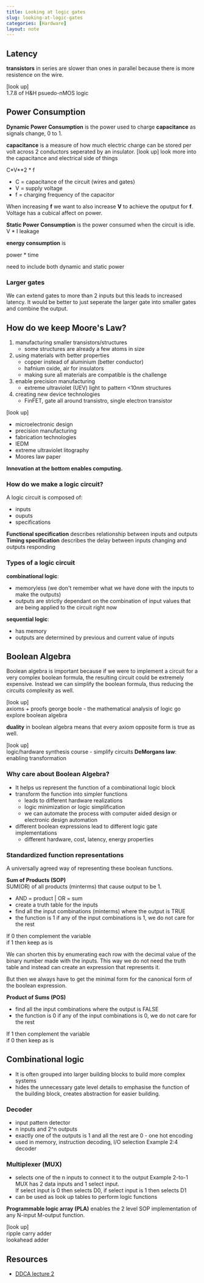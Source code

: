 ```yaml
---
title: Looking at logic gates
slug: looking-at-logic-gates
categories: [Hardware]
layout: note
---
```


## Latency
**transistors** in series are slower than ones in parallel because there is more 
resistence on the wire.

[look up]  
1.7.8 of H&H
psuedo-nMOS logic

## Power Consumption
**Dynamic Power Consumption** is the power used to charge **capacitance** as signals
change, 0 to 1.

**capacitance** is a measure of how much electric charge can be stored per volt across
2 conductors seperated by an insulator.
[look up]
look more into the capacitance and electrical side of things

C*V**2 * f

- C = capacitance of the circuit (wires and gates)
- V = supply voltage
- f = charging frequency of the capacitor

When increasing **f** we want to also increase **V** to achieve the oputput for **f**.
Voltage has a cubical affect on power.

**Static Power Consumption** is the power consumed when the circuit is idle.
V * I leakage

**energy consumption** is 

power * time  

need to include both dynamic and static power

### Larger gates
We can extend gates to more than 2 inputs but this leads to increased latency. It 
would be better to just seperate the larger gate into smaller gates and combine the 
output.

## How do we keep Moore's Law?
1. manufacturing smaller transistors/structures
    - some structures are already a few atoms in size
2. using materials with better properties
    - copper instead of aluminium (better conductor)
    - hafnium oxide, air for insulators
    - making sure all materials are compatible is the challenge
3. enable precision manufacturing
    - extreme ultraviolet (UEV) light to pattern <10nm structures
4. creating new device technologies
    - FinFET, gate all around transistro, single electron transistor

[look up]
- microelectronic design
- precision manufacturing
- fabrication technologies
- IEDM
- extreme ultraviolet litography
- Moores law paper

**Innovation at the bottom enables computing.**

### How do we make a logic circuit?
A logic circuit is composed of:
- inputs
- ouputs
- specifications

**Functional specification** describes relationship between inputs and outputs 
**Timing specification** describes the delay between inputs changing and outputs 
responding

### Types of a logic circuit
**combinational logic**:
- memoryless (we don't remember what we have done with the inputs to make the outputs)
- outputs are strictly dependant on the combination of input values that are being 
  applied to the circuit right now

**sequential logic**:
- has memory
- outputs are determined by previous and current value of inputs

## Boolean Algebra
Boolean algebra is important because if we were to implement a circuit for a very 
complex boolean formula, the resulting circuit could be extremely expensive. 
Instead we can simplify the boolean formula, thus reducing the circuits complexity as 
well.

[look up]  
axioms + proofs
george boole - the mathematical analysis of logic
go explore boolean algebra

**duality** in boolean algebra means that every axiom opposite form is true as well. 

[look up]  
logic/hardware synthesis course - simplify circuits
**DeMorgans law**: enabling transformation 

### Why care about Boolean Algebra?
- It helps us represent the function of a combinational logic block
- transform the function into simpler functions
    - leads to different hardware realizations
    - logic minimization or logic simplification
    - we can automate the process with computer aided design or electronic design 
      automation
- different boolean expressions lead to different logic gate implementations
    - different hardware, cost, latency, energy properties

### Standardized function representations
A universally agreed way of representing these boolean functions.


**Sum of Products (SOP)**  
SUM(OR) of all products (minterms) that cause output to be 1.    
- AND = product | OR = sum
- create a truth table for the inputs
- find all the input combinations (minterms) where the output is TRUE
- the function is 1 if any of the input combinations is 1, we do not care for the rest

If 0 then complement the variable  
if 1 then keep as is

We can shorten this by enumerating each row with the decimal value of the binary 
number made with the inputs.
This way we do not need the truth table and instead can create an expression that 
represents it.

But then we always have to get the minimal form for the canonical form of the 
boolean expression.

**Product of Sums (POS)**   
- find all the input combinations where the output is FALSE  
- the function is 0 if any of the input combinations is 0, we do not care for the rest

If 1 then complement the variable  
if 0 then keep as is

## Combinational logic
- It is often grouped into larger building blocks to build more complex systems  
- hides the unnecessary gate level details to emphasise the function of the building 
  block, creates abstraction for easier building.

### Decoder
- input pattern detector
- n inputs and 2^n outputs
- exactly one of the outputs is 1 and all the rest are 0 - one hot encoding
- used in memory, instruction decoding, I/O selection
Example 2:4 decoder  

### Multiplexer (MUX)
- selects one of the n inputs to connect it to the output
Example 2-to-1 MUX has 2 data inputs and 1 select input.   
If select input is 0 then selects D0, if select input is 1 then selects D1  
- can be used as look up tables to perform logic functions

**Programmable logic array (PLA)** enables the 2 level SOP implementation of any 
N-input M-output function.  

[look up]  
ripple carry adder  
lookahead adder

## Resources
- [DDCA lecture 2](https://www.youtube.com/watch?v=U-4jmbm8inw&list=PL5Q2soXY2Zi9Eo29LMgKVcaydS7V1zZW3&index=2) 

